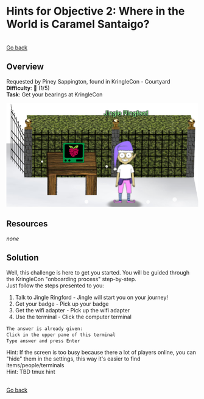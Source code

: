 # Hints for Objective 2: Where in the World is Caramel Santaigo?

<br>[Go back](Hints.md)

## Overview
Requested by Piney Sappington, found in KringleCon - Courtyard
<br>
**Difficulty**: :christmas_tree: (1/5)  
**Task**: Get your bearings at KringleCon  

![Jingle Ringford](/Jingle_Ringford.png)

## Resources
*none*

## Solution

Well, this challenge is here to get you started. You will be guided through the KringleCon "onboarding process" step-by-step.  
Just follow the steps presented to you:
1. Talk to Jingle Ringford - Jingle will start you on your journey!
2. Get your badge - Pick up your badge
3. Get the wifi adapter - Pick up the wifi adapter
4. Use the terminal - Click the computer terminal
```
The answer is already given:
Click in the upper pane of this terminal
Type answer and press Enter
```
Hint: If the screen is too busy because there a lot of players online, you can "hide" them in the settings, this way it's easier to find items/people/terminals  
Hint: TBD tmux hint

<br>[Go back](Hints.md)
